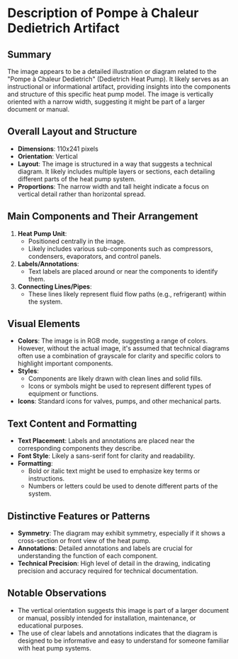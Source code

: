 # Description of Pompe à Chaleur Dedietrich Artifact

## Summary
The image appears to be a detailed illustration or diagram related to the "Pompe à Chaleur Dedietrich" (Dedietrich Heat Pump). It likely serves as an instructional or informational artifact, providing insights into the components and structure of this specific heat pump model. The image is vertically oriented with a narrow width, suggesting it might be part of a larger document or manual.

## Overall Layout and Structure
- **Dimensions**: 110x241 pixels
- **Orientation**: Vertical
- **Layout**: The image is structured in a way that suggests a technical diagram. It likely includes multiple layers or sections, each detailing different parts of the heat pump system.
- **Proportions**: The narrow width and tall height indicate a focus on vertical detail rather than horizontal spread.

## Main Components and Their Arrangement
1. **Heat Pump Unit**:
   - Positioned centrally in the image.
   - Likely includes various sub-components such as compressors, condensers, evaporators, and control panels.
2. **Labels/Annotations**:
   - Text labels are placed around or near the components to identify them.
3. **Connecting Lines/Pipes**:
   - These lines likely represent fluid flow paths (e.g., refrigerant) within the system.

## Visual Elements
- **Colors**: The image is in RGB mode, suggesting a range of colors. However, without the actual image, it's assumed that technical diagrams often use a combination of grayscale for clarity and specific colors to highlight important components.
- **Styles**:
  - Components are likely drawn with clean lines and solid fills.
  - Icons or symbols might be used to represent different types of equipment or functions.
- **Icons**: Standard icons for valves, pumps, and other mechanical parts.

## Text Content and Formatting
- **Text Placement**: Labels and annotations are placed near the corresponding components they describe.
- **Font Style**: Likely a sans-serif font for clarity and readability.
- **Formatting**:
  - Bold or italic text might be used to emphasize key terms or instructions.
  - Numbers or letters could be used to denote different parts of the system.

## Distinctive Features or Patterns
- **Symmetry**: The diagram may exhibit symmetry, especially if it shows a cross-section or front view of the heat pump.
- **Annotations**: Detailed annotations and labels are crucial for understanding the function of each component.
- **Technical Precision**: High level of detail in the drawing, indicating precision and accuracy required for technical documentation.

## Notable Observations
- The vertical orientation suggests this image is part of a larger document or manual, possibly intended for installation, maintenance, or educational purposes.
- The use of clear labels and annotations indicates that the diagram is designed to be informative and easy to understand for someone familiar with heat pump systems.